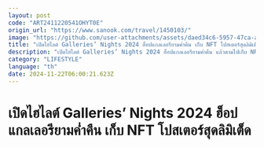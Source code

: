 ```yaml
---
layout: post
code: "ART2411220541OHYT0E"
origin_url: "https://www.sanook.com/travel/1450103/"
image: "https://github.com/user-attachments/assets/daed34c6-5957-47ca-abc2-2d3fdcc58ca9"
title: "เปิดไฮไลต์ Galleries’ Nights 2024 ฮ็อปแกลเลอรียามค่ำคืน เก็บ NFT โปสเตอร์สุดลิมิเต็ด"
description: "เปิดไฮไลต์ Galleries’ Nights 2024 ฮ็อปแกลเลอรียามค่ำคืน แล้วตามไปเก็บ NFT โปสเตอร์สุดลิมิเต็ด 22 พฤศจิกายน และ วันที่ 23 พฤศจิกายน 2567 กว่า 100 แกลเลอรีทั่วกรุงเทพฯ"
category: "LIFESTYLE"
language: "th"
date: 2024-11-22T06:00:21.623Z
---
```


# เปิดไฮไลต์ Galleries’ Nights 2024 ฮ็อปแกลเลอรียามค่ำคืน เก็บ NFT โปสเตอร์สุดลิมิเต็ด